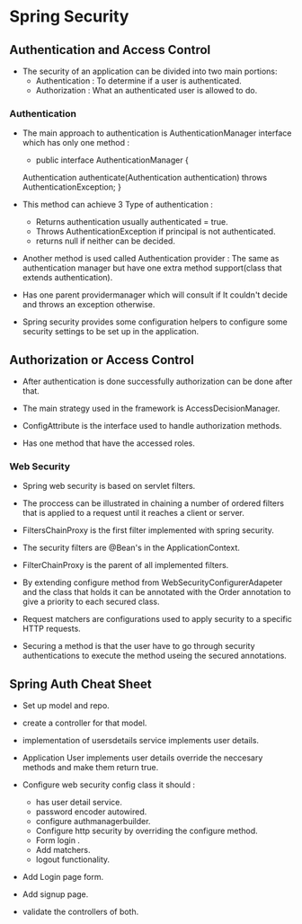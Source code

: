 # Spring Security

## Authentication and Access Control

- The security of an application can be divided into two main portions:
    - Authentication : To determine if a user is authenticated.
    - Authorization : What an authenticated user is allowed to do.

### Authentication 

- The main approach to authentication is AuthenticationManager interface which has only one method :
    - public interface AuthenticationManager {

  Authentication authenticate(Authentication authentication)
    throws AuthenticationException;
}

- This method can achieve 3 Type of authentication :
    - Returns authentication usually authenticated = true.
    - Throws AuthenticationException if principal is not authenticated.
    - returns null if neither can be decided.

- Another method is used called Authentication provider :
The same as authentication manager but have one extra method support(class that extends authentication).

- Has one parent providermanager which will consult if It couldn't decide and throws an exception otherwise.

- Spring security provides some configuration helpers to configure some security settings to be set up in the application.

## Authorization or Access Control

- After authentication is done successfully authorization can be done after that.

- The main strategy used in the framework is AccessDecisionManager.

- ConfigAttribute is the interface used to handle authorization methods.

- Has one method that have the accessed roles.

### Web Security

- Spring web security is based on servlet filters.

- The proccess can be illustrated in chaining a number of ordered filters that is applied to a request until it reaches a client or server.

- FiltersChainProxy is the first filter implemented with spring security.

- The security filters are @Bean's in the ApplicationContext.

- FilterChainProxy is the parent of all implemented filters.

- By extending configure method from WebSecurityConfigurerAdapeter and the class that holds it can be annotated with the Order annotation to give a priority to each secured class.

- Request matchers are configurations used to apply security to a specific HTTP requests.

- Securing a method is that the user have to go through security authentications to execute the method useing the secured annotations.

## Spring Auth Cheat Sheet

- Set up model and repo.

- create a controller for that model.

- implementation of usersdetails service implements user details.

- Application User implements user details override the neccesary methods and make them return true.

- Configure web security config class it should :
    - has user detail service.
    - password encoder autowired.
    - configure authmanagerbuilder.
    - Configure http security by overriding the configure method.
    - Form login .
    - Add matchers.
    - logout functionality.

- Add Login page form.

- Add signup page.

- validate the controllers of both.